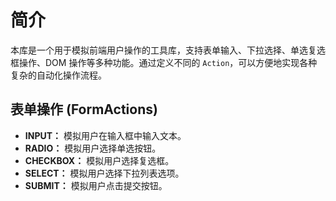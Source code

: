# 简介

本库是一个用于模拟前端用户操作的工具库，支持表单输入、下拉选择、单选复选框操作、DOM 操作等多种功能。通过定义不同的 `Action`，可以方便地实现各种复杂的自动化操作流程。

## 表单操作 (FormActions)

- **INPUT：** 模拟用户在输入框中输入文本。
- **RADIO：** 模拟用户选择单选按钮。
- **CHECKBOX：** 模拟用户选择复选框。
- **SELECT：** 模拟用户选择下拉列表选项。
- **SUBMIT：** 模拟用户点击提交按钮。
